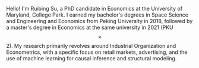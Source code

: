 Hello! I'm Ruibing Su, a PhD candidate in Economics at the University of Maryland, College Park. I earned my bachelor's degrees in Space Science and Engineering and Economics from Peking University in 2018, followed by a master's degree in Economics at the same university in 2021 (PKU$$\times$$2). My research primarily revolves around Industrial Organization and Econometrics, with a specific focus on retail markets, advertising, and the use of machine learning for causal inference and structural modeling.
